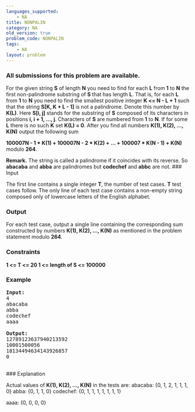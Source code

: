 ```yaml
---
languages_supported:
    - NA
title: NONPALIN
category: NA
old_version: true
problem_code: NONPALIN
tags:
    - NA
layout: problem
---
```

###  All submissions for this problem are available. 

For the given string **S** of length **N** you need to find for each **L** from **1** to **N** the first non-palindrome substring of **S** that has length **L**. That is, for each **L** from **1** to **N** you need to find the smallest positive integer **K <= N - L + 1** such that the string **S\[K, K + L - 1\]** is not a palindrome. Denote this number by **K(L)**. Here **S\[i, j\]** stands for the substring of **S** composed of its characters in positions **i, i + 1, ..., j**. Characters of **S** are numbered from **1** to **N**. If for some **L** there is no such **K** set **K(L) = 0**. After you find all numbers **K(1), K(2), ..., K(N)** output the following sum

 **100007N - 1 \* K(1) + 100007N - 2 \* K(2) + ... + 100007 \* K(N - 1) + K(N)**  
 modulo **264**. 

 **Remark.** The string is called a palindrome if it coincides with its reverse. So **abacaba** and **abba** are palindromes but **codechef** and **abbc** are not. ### Input

The first line contains a single integer **T**, the number of test cases. **T** test cases follow. The only line of each test case contains a non-empty string composed only of lowercase letters of the English alphabet.

### Output

For each test case, output a single line containing the corresponding sum constructed by numbers **K(1), K(2), ..., K(N)** as mentioned in the problem statement modulo **264**.

### Constraints

 **1 <= T <= 20 
 1 <= length of S <= 100000**

### Example

<pre><b>Input:</b>
4
abacaba
abba
codechef
aaaa

<b>Output:</b>
12789123637940213592
10001500056
18134494634143926857
0

</pre>### Explanation
Actual values of **K(1), K(2), ..., K(N)** in the tests are: 
abacaba: {0, 1, 2, 1, 1, 1, 0} 
abba: {0, 1, 1, 0} 
codechef: {0, 1, 1, 1, 1, 1, 1, 1}



aaaa: {0, 0, 0, 0}
